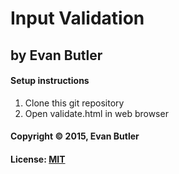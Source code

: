 # Input Validation
## by Evan Butler

#### Setup instructions
1. Clone this git repository
2. Open validate.html in web browser

#### Copyright © 2015, Evan Butler

#### License: [MIT](https://github.com/twbs/bootstrap/blob/master/LICENSE)  

